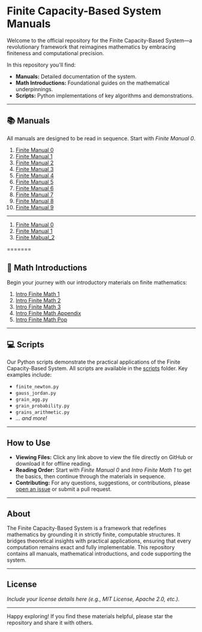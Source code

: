
# Finite Capacity-Based System Manuals

Welcome to the official repository for the Finite Capacity-Based System—a revolutionary framework that reimagines mathematics by embracing finiteness and computational precision.

In this repository you'll find:

- **Manuals:** Detailed documentation of the system.
- **Math Introductions:** Foundational guides on the mathematical underpinnings.
- **Scripts:** Python implementations of key algorithms and demonstrations.

---

## 📚 Manuals

All manuals are designed to be read in sequence. Start with *Finite Manual 0*.

1. [Finite Manual 0](manual/finite_manual_0.pdf)
2. [Finite Manual 1](manual/finite_manual_1.pdf)
3. [Finite Manual 2](manual/finite_manual_2.pdf)
4. [Finite Manual 3](manual/finite_manual_3.pdf)
5. [Finite Manual 4](manual/finite_manual_4.pdf)
6. [Finite Manual 5](manual/finite_manual_5.pdf)
7. [Finite Manual 6](manual/finite_manual_6.pdf)
8. [Finite Manual 7](manual/finite_manual_7.pdf)
9. [Finite Manual 8](manual/finite_manual_8.pdf)
10. [Finite Manual 9](manual/finite_manual_9.pdf)

---

1. [Finite Manual 0](manuals/finite_manual_0.pdf)
2. [Finite Manual 1](manuals/finite_manual_1.pdf)
3. [Finite Mabual_2](manuals/finite_manual_2.pdf)
   
=======
## 🧮 Math Introductions

Begin your journey with our introductory materials on finite mathematics:

1. [Intro Finite Math 1](manual_math/intro_finite_math_1.pdf)
2. [Intro Finite Math 2](manual_math/intro_finite_math_2.pdf)
3. [Intro Finite Math 3](manual_math/intro_finite_math_3.pdf)
4. [Intro Finite Math Appendix](manual_math/intro_finite_math_appendix.pdf)
5. [Intro Finite Math Pop](manual_math/intro_finite_math_pop.pdf)

---

## 💻 Scripts

Our Python scripts demonstrate the practical applications of the Finite Capacity-Based System. All scripts are available in the [scripts](scripts/) folder. Key examples include:
- `finite_newton.py`
- `gauss_jordan.py`
- `grain_agg.py`
- `grain_probability.py`
- `grains_arithmetic.py`
- *... and more!*

---

## How to Use

- **Viewing Files:** Click any link above to view the file directly on GitHub or download it for offline reading.
- **Reading Order:** Start with *Finite Manual 0* and *Intro Finite Math 1* to get the basics, then continue through the materials in sequence.
- **Contributing:** For any questions, suggestions, or contributions, please [open an issue](https://github.com/probabilistic-minds-consortium/finite-capacity-system-manual/issues) or submit a pull request.
  
---

## About

The Finite Capacity-Based System is a framework that redefines mathematics by grounding it in strictly finite, computable structures. It bridges theoretical insights with practical applications, ensuring that every computation remains exact and fully implementable. This repository contains all manuals, mathematical introductions, and code supporting the system.

---

## License

*Include your license details here (e.g., MIT License, Apache 2.0, etc.).*

---

Happy exploring! If you find these materials helpful, please star the repository and share it with others.
